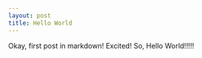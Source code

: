 ```yaml
---
layout: post
title: Hello World
---
```


Okay, first post in markdown!
Excited! So, Hello World!!!!!
